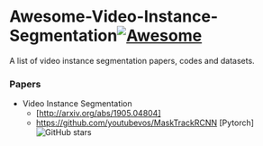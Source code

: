 # Awesome-Video-Instance-Segmentation[![Awesome](https://awesome.re/badge.svg)](https://awesome.re)
A list of video instance segmentation papers, codes and datasets.

### Papers
- Video Instance Segmentation
  + [http://arxiv.org/abs/1905.04804]
  + https://github.com/youtubevos/MaskTrackRCNN [Pytorch] ![GitHub stars](https://img.shields.io/github/stars/youtubevos/MaskTrackRCNN.svg?logo=github&label=Stars)
  
  

